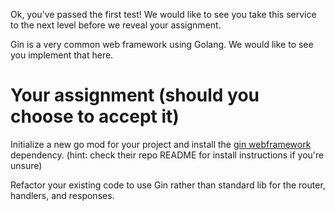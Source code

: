 Ok, you've passed the first test! We would like to see you take this service
to the next level before we reveal your assignment.

Gin is a very common web framework using Golang. We would like to see you implement that here.

# Your assignment (should you choose to accept it)

Initialize a new go mod for your project and install the [gin webframework](https://github.com/gin-gonic/gin) dependency. (hint: check their repo README for install instructions if you're unsure)

Refactor your existing code to use Gin rather than standard lib for the router, handlers, and responses.
